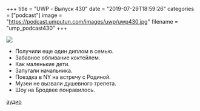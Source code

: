 +++
title = "UWP - Выпуск 430"
date = "2019-07-29T18:59:26"
categories = ["podcast"]
image = "https://podcast.umputun.com/images/uwp/uwp430.jpg"
filename = "ump_podcast430"
+++

![](https://podcast.umputun.com/images/uwp/uwp430.jpg)

- Получили еще один диплом в семью.
- Забавное обливание коктейлем.
- Как маленькие дети.
- Запугали начальника.
- Поездка в NY на встречу с Родиной.
- Музеи не вызвали душевного трепета.
- Шоу на Бродвее понравилось. 

[аудио](https://podcast.umputun.com/media/ump_podcast430.mp3)
<audio src="https://podcast.umputun.com/media/ump_podcast430.mp3" preload="none"></audio>
